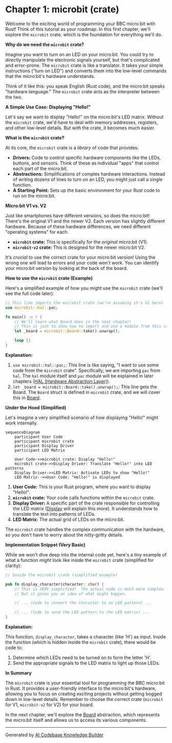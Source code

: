 # Chapter 1: microbit (crate)

Welcome to the exciting world of programming your BBC micro:bit with Rust! Think of this tutorial as your roadmap. In this first chapter, we'll explore the `microbit` crate, which is the foundation for everything we'll do.

**Why do we need the `microbit` crate?**

Imagine you want to turn on an LED on your micro:bit. You could try to directly manipulate the electronic signals yourself, but that's complicated and error-prone. The `microbit` crate is like a translator. It takes your simple instructions ("turn on LED") and converts them into the low-level commands that the micro:bit's hardware understands.

Think of it like this: you speak English (Rust code), and the micro:bit speaks "hardware language." The `microbit` crate acts as the interpreter between the two.

**A Simple Use Case: Displaying "Hello!"**

Let's say we want to display "Hello!" on the micro:bit's LED matrix. Without the `microbit` crate, we'd have to deal with memory addresses, registers, and other low-level details. But *with* the crate, it becomes much easier.

**What is the `microbit` crate?**

At its core, the `microbit` crate is a *library* of code that provides:

*   **Drivers:** Code to control specific hardware components like the LEDs, buttons, and sensors. Think of these as individual "apps" that control each part of the micro:bit.
*   **Abstractions:** Simplifications of complex hardware interactions. Instead of writing dozens of lines to turn on an LED, you might just call a single function.
*   **A Starting Point:** Sets up the basic environment for your Rust code to run on the micro:bit.

**Micro:bit V1 vs. V2**

Just like smartphones have different versions, so does the micro:bit! There's the original V1 and the newer V2. Each version has slightly different hardware. Because of these hardware differences, we need different "operating systems" for each.

*   **`microbit` crate:** This is specifically for the *original* micro:bit (V1).
*   **`microbit-v2` crate:** This is designed for the newer micro:bit V2.

It's *crucial* to use the correct crate for your micro:bit version! Using the wrong one will lead to errors and your code won't work. You can identify your micro:bit version by looking at the back of the board.

**How to use the `microbit` crate (Example)**

Here's a simplified example of how you might use the `microbit` crate (we'll see the full code later):

```rust
// This line imports the microbit crate (we're assuming it's V1 here)
use microbit::hal::pac;

fn main() -> ! {
    // We'll learn what Board does in the next chapter!
    // This is just to show how to import and use a module from this crate.
    let _board = microbit::Board::take().unwrap();

    loop {}
}
```

**Explanation:**

1.  `use microbit::hal::pac;`:  This line is like saying, "I want to use some code from the `microbit` crate". Specifically, we are importing `pac` from `hal`. The `hal` module itself and `pac` module will be explained in later chapters ([HAL (Hardware Abstraction Layer)](05_hal__hardware_abstraction_layer__.md)).
2. `let _board = microbit::Board::take().unwrap();`:  This line gets the Board. The `Board` struct is defined in `microbit` crate, and we will cover this in [Board](02_board_.md).

**Under the Hood (Simplified)**

Let's imagine a very simplified scenario of how displaying "Hello!" might work internally.

```mermaid
sequenceDiagram
    participant User Code
    participant microbit crate
    participant Display Driver
    participant LED Matrix

    User Code->>microbit crate: Display "Hello!"
    microbit crate->>Display Driver: Translate "Hello!" into LED patterns
    Display Driver->>LED Matrix: Activate LEDs to show "Hello!"
    LED Matrix-->>User Code: "Hello!" is displayed
```

1.  **User Code:** This is your Rust program, where you want to display "Hello!".
2.  **`microbit` crate:** Your code calls functions within the `microbit` crate.
3.  **Display Driver:** A specific part of the crate responsible for controlling the LED matrix ([Display](03_display_.md) will explain this more). It understands how to translate the text into patterns of LEDs.
4.  **LED Matrix:** The actual grid of LEDs on the micro:bit.

The `microbit` crate handles the complex communication with the hardware, so you don't have to worry about the nitty-gritty details.

**Implementation Snippet (Very Basic)**

While we won't dive deep into the internal code yet, here's a tiny example of what a function *might* look like inside the `microbit` crate (simplified for clarity):

```rust
// Inside the microbit crate (simplified example)

pub fn display_character(character: char) {
    // This is VERY simplified!  The actual code is much more complex.
    // But it gives you an idea of what might happen.

    // ... (Code to convert the character to an LED pattern) ...

    // ... (Code to send the LED pattern to the LED matrix) ...
}
```

**Explanation:**

This function, `display_character`, takes a character (like 'H') as input. Inside the function (which is hidden inside the `microbit` crate), there would be code to:

1.  Determine which LEDs need to be turned on to form the letter 'H'.
2.  Send the appropriate signals to the LED matrix to light up those LEDs.

**In Summary**

The `microbit` crate is your essential tool for programming the BBC micro:bit in Rust. It provides a user-friendly interface to the micro:bit's hardware, allowing you to focus on creating exciting projects without getting bogged down in low-level details. Remember to choose the correct crate (`microbit` for V1, `microbit-v2` for V2) for your board.

In the next chapter, we'll explore the [Board](02_board_.md) abstraction, which represents the micro:bit itself and allows us to access its various components.


---

Generated by [AI Codebase Knowledge Builder](https://github.com/The-Pocket/Tutorial-Codebase-Knowledge)
